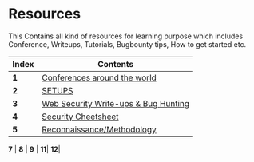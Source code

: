 # Resources

This Contains all kind of resources for learning purpose which includes
Conference, Writeups, Tutorials, Bugbounty tips, How to get started etc.

Index | Contents 
--- | ---
**1** | [Conferences around the world](Conference/Conference.md)
**2** | [SETUPS](https://github.com/RESETHACKER-COMMUNITY/Resources/tree/main/setup)
**3** | [Web Security Write-ups & Bug Hunting](Write-ups/writeups.md)
**4** | [Security Cheetsheet](Bugbountycheetsheet/Readme.md)
**5** | [Reconnaissance/Methodology](Reconnaissance/Readme.md)

**7** | []()
**8** | []()
**9** | []()
**11**| []()
**12**| []()
